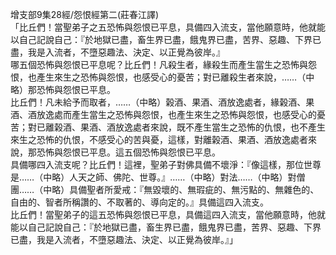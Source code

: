 增支部9集28經/怨恨經第二(莊春江譯)  
「比丘們！當聖弟子之五恐怖與怨恨已平息，具備四入流支，當他願意時，他就能以自己記說自己：『於地獄已盡，畜生界已盡，餓鬼界已盡，苦界、惡趣、下界已盡，我是入流者，不墮惡趣法、決定、以正覺為彼岸。』  
哪五個恐怖與怨恨已平息呢？比丘們！凡殺生者，緣殺生而產生當生之恐怖與怨恨，也產生來生之恐怖與怨恨，也感受心的憂苦；對已離殺生者來說，……（中略）那恐怖與怨恨已平息。  
比丘們！凡未給予而取者，……（中略）榖酒、果酒、酒放逸處者，緣榖酒、果酒、酒放逸處而產生當生之恐怖與怨恨，也產生來生之恐怖與怨恨，也感受心的憂苦；對已離榖酒、果酒、酒放逸處者來說，既不產生當生之恐怖的仇恨，也不產生來生之恐怖的仇恨，不感受心的苦與憂，這樣，對離榖酒、果酒、酒放逸處者來說，那恐怖與怨恨已平息。這五個恐怖與怨恨已平息。  
具備哪四入流支呢？比丘們！這裡，聖弟子對佛具備不壞淨：『像這樣，那位世尊是……（中略）人天之師、佛陀、世尊。』……（中略）對法……（中略）對僧團……（中略）具備聖者所愛戒：『無毀壞的、無瑕疵的、無污點的、無雜色的、自由的、智者所稱讚的、不取著的、導向定的。』具備這四入流支。  
比丘們！當聖弟子的這五恐怖與怨恨已平息，具備這四入流支，當他願意時，他就能以自己記說自己：『於地獄已盡，畜生界已盡，餓鬼界已盡，苦界、惡趣、下界已盡，我是入流者，不墮惡趣法、決定、以正覺為彼岸。』」  
  
  
